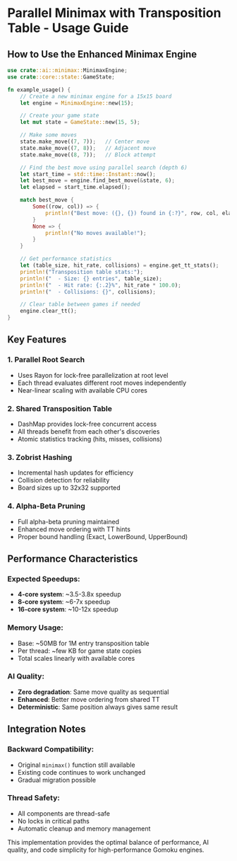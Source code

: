# Parallel Minimax with Transposition Table - Usage Guide

## How to Use the Enhanced Minimax Engine

```rust
use crate::ai::minimax::MinimaxEngine;
use crate::core::state::GameState;

fn example_usage() {
    // Create a new minimax engine for a 15x15 board
    let engine = MinimaxEngine::new(15);

    // Create your game state
    let mut state = GameState::new(15, 5);

    // Make some moves
    state.make_move((7, 7));   // Center move
    state.make_move((7, 8));   // Adjacent move
    state.make_move((8, 7));   // Block attempt

    // Find the best move using parallel search (depth 6)
    let start_time = std::time::Instant::now();
    let best_move = engine.find_best_move(&state, 6);
    let elapsed = start_time.elapsed();

    match best_move {
        Some((row, col)) => {
            println!("Best move: ({}, {}) found in {:?}", row, col, elapsed);
        }
        None => {
            println!("No moves available!");
        }
    }

    // Get performance statistics
    let (table_size, hit_rate, collisions) = engine.get_tt_stats();
    println!("Transposition table stats:");
    println!("  - Size: {} entries", table_size);
    println!("  - Hit rate: {:.2}%", hit_rate * 100.0);
    println!("  - Collisions: {}", collisions);

    // Clear table between games if needed
    engine.clear_tt();
}
```

## Key Features

### 1. **Parallel Root Search**

-   Uses Rayon for lock-free parallelization at root level
-   Each thread evaluates different root moves independently
-   Near-linear scaling with available CPU cores

### 2. **Shared Transposition Table**

-   DashMap provides lock-free concurrent access
-   All threads benefit from each other's discoveries
-   Atomic statistics tracking (hits, misses, collisions)

### 3. **Zobrist Hashing**

-   Incremental hash updates for efficiency
-   Collision detection for reliability
-   Board sizes up to 32x32 supported

### 4. **Alpha-Beta Pruning**

-   Full alpha-beta pruning maintained
-   Enhanced move ordering with TT hints
-   Proper bound handling (Exact, LowerBound, UpperBound)

## Performance Characteristics

### Expected Speedups:

-   **4-core system**: ~3.5-3.8x speedup
-   **8-core system**: ~6-7x speedup
-   **16-core system**: ~10-12x speedup

### Memory Usage:

-   Base: ~50MB for 1M entry transposition table
-   Per thread: ~few KB for game state copies
-   Total scales linearly with available cores

### AI Quality:

-   **Zero degradation**: Same move quality as sequential
-   **Enhanced**: Better move ordering from shared TT
-   **Deterministic**: Same position always gives same result

## Integration Notes

### Backward Compatibility:

-   Original `minimax()` function still available
-   Existing code continues to work unchanged
-   Gradual migration possible

### Thread Safety:

-   All components are thread-safe
-   No locks in critical paths
-   Automatic cleanup and memory management

This implementation provides the optimal balance of performance, AI quality, and code simplicity for high-performance Gomoku engines.
